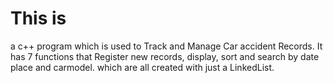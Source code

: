 # This is 
a c++ program which is used to Track and Manage Car accident Records. It has 7 functions that Register new records, display, sort and search by date place and carmodel. which  are  all created with just a LinkedList. 